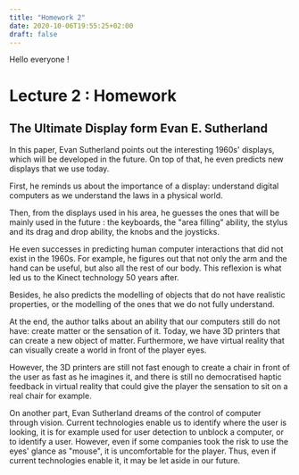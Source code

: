 ```yaml
---
title: "Homework 2"
date: 2020-10-06T19:55:25+02:00
draft: false
---
```


Hello everyone !

# Lecture 2 : Homework

## The Ultimate Display form Evan E. Sutherland

In this paper, Evan Sutherland points out the interesting 1960s' displays, which will be developed in the future. On top of that, he even predicts new displays that we use today. 

First, he reminds us about the importance of a display: understand digital computers as we understand the laws in a physical world. 

Then, from the displays used in his area, he guesses the ones that will be mainly used in the future : the keyboards, the "area filling" ability, the stylus and its drag and drop ability, the knobs and the joysticks.

He even successes in predicting human computer interactions that did not exist in the 1960s. For example, he figures out that not only the arm and the hand can be useful, but also all the rest of our body. This reflexion is what led us to the Kinect technology 50 years after.

Besides, he also predicts the modelling of objects that do not have realistic properties, or the modelling of the ones that we do not fully understand. 

At the end, the author talks about an ability that our computers still do not have: create matter or the sensation of it. Today, we have 3D printers that can create a new object of matter. Furthermore, we have virtual reality that can visually create a world in front of the player eyes. 

However, the 3D printers are still not fast enough to create a chair in front of the user as fast as he imagines it, and there is still no democratised haptic feedback in virtual reality that could give the player the sensation to sit on a real chair for example.

On another part, Evan Sutherland dreams of the control of computer through vision. Current technologies enable us to identify where the user is looking, it is for example used for user detection to unblock a computer, or to identify a user. However, even if some companies took the risk to use the eyes' glance as "mouse", it is uncomfortable for the player. Thus, even if current technologies enable it, it may be let aside in our future.

